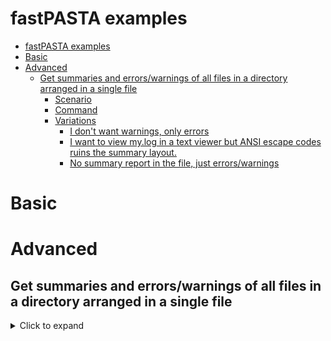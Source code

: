 # fastPASTA examples

- [fastPASTA examples](#fastpasta-examples)
- [Basic](#basic)
- [Advanced](#advanced)
  - [Get summaries and errors/warnings of all files in a directory arranged in a single file](#get-summaries-and-errorswarnings-of-all-files-in-a-directory-arranged-in-a-single-file)
    - [Scenario](#scenario)
    - [Command](#command)
    - [Variations](#variations)
      - [I don't want warnings, only errors](#i-dont-want-warnings-only-errors)
      - [I want to view my.log in a text viewer but ANSI escape codes ruins the summary layout.](#i-want-to-view-mylog-in-a-text-viewer-but-ansi-escape-codes-ruins-the-summary-layout)
      - [No summary report in the file, just errors/warnings](#no-summary-report-in-the-file-just-errorswarnings)


# Basic





# Advanced

## Get summaries and errors/warnings of all files in a directory arranged in a single file
<details>
<summary>
Click to expand
</summary>

### Scenario
- I have `MY_DIRECTORY` with raw ITS readout data files with the `.raw` extension.
- I want to check all ITS data but not ALPIDE data.
- Each summary should be delimited by two newlines `--- {filename} ---` and then another newline,
- Everything should be written to `my.log`.
### Command
```shell
find MY_DIRECTORY -type f -name "*.raw" -exec sh -c 'echo -e "\n\n--- {} ---\n" >> my.log; fastpasta check all its --verbosity 1 {} >> my.log 2>&1' {} \;
```
<details>

<summary>Show variations of this scenario</summary>

### Variations

#### I don't want warnings, only errors

Change `--verbosity 1` to `--verbosity 0`

#### I want to view my.log in a text viewer but ANSI escape codes ruins the summary layout.

Use an ANSI to HTML converter like [aha](https://github.com/theZiz/aha) (available through `apt` and `dnf`) or [ansi2html](https://pypi.org/project/ansi2html/) (`pip`).
Then alter the command to pipe to the converter e.g. with `ansi2html`:
```shell
find tests/test-data -type f -name "*.raw" -exec sh -c 'echo -e "\n\n--- {} ---\n" >> my.log; fastpasta check all its-stave --verbosity 1 {} 2>&1 | ansi2html >> my.log.html ' {} \;
```
It can now be viewed in any browser.
> `aha --black` gives the same result as `ansi2html`.

#### No summary report in the file, just errors/warnings
Redirect `stderr` to my.log by removing `2>&1` and put `2` in front of the file appending `>>` i.e.
```shell
find tests/test-data -type f -name "*.raw" -exec sh -c 'echo -e "\n\n--- {} ---\n" >> my.log; fastpasta check all its-stave --verbosity 1 {} 2>> my.log' {} \;
```
This will instead print the summaries to the terminal (stdout).

If you completely want to ignore the report summaries, different platforms have a way to mute stdout such as `/dev/null` on Unix-like. Below command is platform independent and just redirects stdout to `ignore.txt` (truncating).
```shell
find tests/test-data -type f -name "*.raw" -exec sh -c 'echo -e "\n\n--- {} ---\n" >> my.log; fastpasta check all its-stave --verbosity 1 {} 2>> my.log' {} > ignore.txt \;
```


</details>




